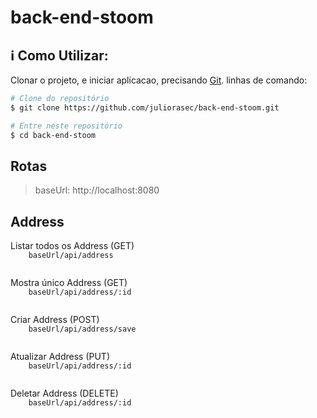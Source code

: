 # back-end-stoom

## :information_source: Como Utilizar: 

Clonar o projeto, e iniciar aplicacao, precisando [Git](https://git-scm.com). linhas de comando:

```bash
# Clone do repositório
$ git clone https://github.com/juliorasec/back-end-stoom.git

# Entre neste repositório
$ cd back-end-stoom

```


## Rotas

<blockquote>baseUrl: http://localhost:8080</blockquote>

## Address

<p>
  Listar todos os Address (GET)
  
   <code>
    baseUrl/api/address
  </code>
</p>

<p>
  Mostra único Address (GET)
  
   <code>
    baseUrl/api/address/:id
  </code>

</p>

<p>
  Criar Address (POST)
  
  <code>
    baseUrl/api/address/save
  </code>
</p>

<p>
  Atualizar Address (PUT)
  
  <code>
    baseUrl/api/address/:id
  </code>
</p>

<p>
  Deletar Address (DELETE)
  
  <code>
    baseUrl/api/address/:id
  </code>
</p>
